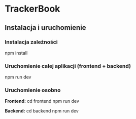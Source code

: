 # TrackerBook

## Instalacja i uruchomienie

### Instalacja zależności
npm install

### Uruchomienie całej aplikacji (frontend + backend)
npm run dev

### Uruchomienie osobno

**Frontend:**
cd frontend
npm run dev

**Backend:**
cd backend
npm run dev
